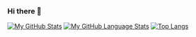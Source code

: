 ### Hi there 👋

<!--
**cdou2391/cdou2391** is a ✨ _special_ ✨ repository because its `README.md` (this file) appears on your GitHub profile.

Here are some ideas to get you started:

- 🔭 I’m currently working on ...
- 🌱 I’m currently learning ...
- 👯 I’m looking to collaborate on ...
- 🤔 I’m looking for help with ...
- 💬 Ask me about ...
- 📫 How to reach me: ...
- 😄 Pronouns: ...
- ⚡ Fun fact: ...
-->

[![My GitHub Stats](https://github-readme-stats.vercel.app/api/?username=cdou2391&theme=tokyonight&showicons=true&count_private=true)]()
[![My GitHub Language Stats](https://github-readme-stats.vercel.app/api/top-langs/?username=cdou2391&langs_count=5&theme=tokyonight)]()
[![Top Langs](https://github-readme-stats.vercel.app/api/top-langs/?username=cdou2391&layout=compact)](https://github.com/anuraghazra/github-readme-stats)
